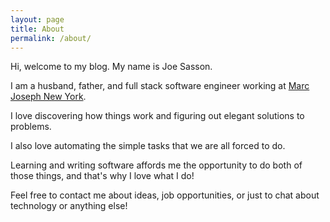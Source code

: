 ```yaml
---
layout: page
title: About
permalink: /about/
---
```


Hi, welcome to my blog. My name is Joe Sasson. 

I am a husband, father, and full stack software engineer working at [Marc Joseph New York](https://www.marcjosephnewyork.com/).

I love discovering how things work and figuring out elegant solutions to problems. 

I also love automating the simple tasks that we are all forced to do.

Learning and writing software affords me the opportunity to do both of those things, and that's why I love what I do!

Feel free to contact me about ideas, job opportunities, or just to chat about technology or anything else!